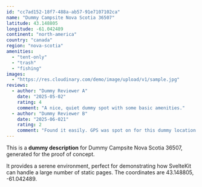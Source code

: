 ```yaml
---
id: "cc7ad152-18f7-488a-ab57-91e7107102ca"
name: "Dummy Campsite Nova Scotia 36507"
latitude: 43.148805
longitude: -61.042489
continent: "north-america"
country: "canada"
region: "nova-scotia"
amenities:
  - "tent-only"
  - "trash"
  - "fishing"
images:
  - "https://res.cloudinary.com/demo/image/upload/v1/sample.jpg"
reviews:
  - author: "Dummy Reviewer A"
    date: "2025-05-02"
    rating: 4
    comment: "A nice, quiet dummy spot with some basic amenities."
  - author: "Dummy Reviewer B"
    date: "2025-06-021"
    rating: 2
    comment: "Found it easily. GPS was spot on for this dummy location."
---
```


This is a **dummy description** for Dummy Campsite Nova Scotia 36507, generated for the proof of concept.

It provides a serene environment, perfect for demonstrating how SvelteKit can handle a large number of static pages. The coordinates are 43.148805, -61.042489.
